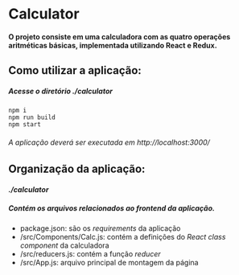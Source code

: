 # Calculator
#### O projeto consiste em uma calculadora com as quatro operações aritméticas básicas, implementada utilizando React e Redux.

## Como utilizar a aplicação:

##### Acesse o diretório *./calculator*
```shell
npm i
npm run build
npm start
```
###### A aplicação deverá ser executada em *http://localhost:3000/*

## Organização da aplicação:

#### *./calculator*
##### Contém os arquivos relacionados ao *frontend* da aplicação.
* package.json: são os *requirements* da aplicação
* /src/Components/Calc.js: contém a definições do *React class component* da calculadora
* /src/reducers.js: contém a função *reducer*
* /src/App.js: arquivo principal de montagem da página
